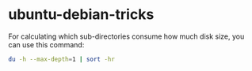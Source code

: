 # ubuntu-debian-tricks
For calculating which sub-directories consume how much disk size, you can use this command:
```bash
du -h --max-depth=1 | sort -hr
```
